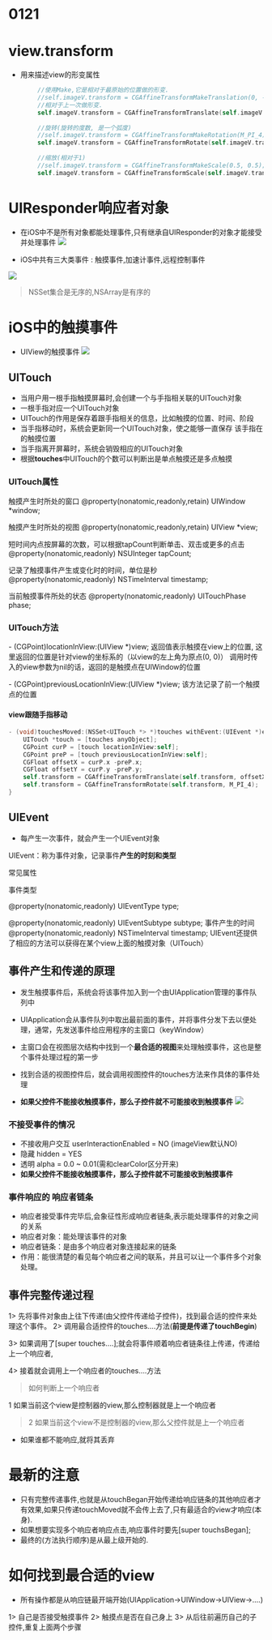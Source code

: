 # 0121

# view.transform
* 用来描述view的形变属性
```objectivec
        //使用Make,它是相对于最原始的位置做的形变.
        //self.imageV.transform = CGAffineTransformMakeTranslation(0, -100);
        //相对于上一次做形变.
        self.imageV.transform = CGAffineTransformTranslate(self.imageV.transform, 0, -100);
        
        //旋转(旋转的度数, 是一个弧度)
        //self.imageV.transform = CGAffineTransformMakeRotation(M_PI_4);
        self.imageV.transform = CGAffineTransformRotate(self.imageV.transform, M_PI_4);
        
        //缩放(相对于1)
        //self.imageV.transform = CGAffineTransformMakeScale(0.5, 0.5);
        self.imageV.transform = CGAffineTransformScale(self.imageV.transform, 0.8, 0.8);
```

# UIResponder响应者对象
* 在iOS中不是所有对象都能处理事件,只有继承自UIResponder的对象才能接受并处理事件
![](/grammar/images/20140320225429296.png)

* iOS中共有三大类事件 : 触摸事件,加速计事件,远程控制事件

![](/0121/images/WX20170808-192801.png)
> NSSet集合是无序的,NSArray是有序的

# iOS中的触摸事件
* UIView的触摸事件
![](/0121/images/WX20170808-193110.png)

## UITouch

* 当用户用一根手指触摸屏幕时,会创建一个与手指相关联的UITouch对象
* 一根手指对应一个UITouch对象
* UITouch的作用是保存着跟手指相关的信息，比如触摸的位置、时间、阶段
* 当手指移动时，系统会更新同一个UITouch对象，使之能够一直保存
该手指在的触摸位置
* 当手指离开屏幕时，系统会销毁相应的UITouch对象
* 根据**touches**中UITouch的个数可以判断出是单点触摸还是多点触摸

### UITouch属性

触摸产生时所处的窗口
@property(nonatomic,readonly,retain) UIWindow    *window;

触摸产生时所处的视图@property(nonatomic,readonly,retain) UIView      *view;

短时间内点按屏幕的次数，可以根据tapCount判断单击、双击或更多的点击@property(nonatomic,readonly) NSUInteger          tapCount;

记录了触摸事件产生或变化时的时间，单位是秒@property(nonatomic,readonly) NSTimeInterval      timestamp;

当前触摸事件所处的状态@property(nonatomic,readonly) UITouchPhase        phase;

### UITouch方法
\- (CGPoint)locationInView:(UIView *)view;
返回值表示触摸在view上的位置,这里返回的位置是针对view的坐标系的（以view的左上角为原点(0, 0)）调用时传入的view参数为nil的话，返回的是触摸点在UIWindow的位置

\- (CGPoint)previousLocationInView:(UIView *)view;该方法记录了前一个触摸点的位置

#### view跟随手指移动

```objectivec
- (void)touchesMoved:(NSSet<UITouch *> *)touches withEvent:(UIEvent *)event{
    UITouch *touch = [touches anyObject];
    CGPoint curP = [touch locationInView:self];
    CGPoint preP = [touch previousLocationInView:self];
    CGFloat offsetX = curP.x -preP.x;
    CGFloat offsetY = curP.y -preP.y;
    self.transform = CGAffineTransformTranslate(self.transform, offsetX, offsetY);
    self.transform = CGAffineTransformRotate(self.transform, M_PI_4);
}
```

## UIEvent
* 每产生一次事件，就会产生一个UIEvent对象UIEvent：称为事件对象，记录事件**产生的时刻和类型**
常见属性
事件类型
@property(nonatomic,readonly) UIEventType     type;
@property(nonatomic,readonly) UIEventSubtype  subtype;
事件产生的时间
@property(nonatomic,readonly) NSTimeInterval  timestamp;
UIEvent还提供了相应的方法可以获得在某个view上面的触摸对象（UITouch）

## 事件产生和传递的原理
* 发生触摸事件后，系统会将该事件加入到一个由UIApplication管理的事件队列中
* UIApplication会从事件队列中取出最前面的事件，并将事件分发下去以便处理，通常，先发送事件给应用程序的主窗口（keyWindow）
* 主窗口会在视图层次结构中找到一个**最合适的视图**来处理触摸事件，这也是整个事件处理过程的第一步

* 找到合适的视图控件后，就会调用视图控件的touches方法来作具体的事件处理

* **如果父控件不能接收触摸事件，那么子控件就不可能接收到触摸事件**
![](/0121/images/WX20170808-201710.png)

### 不接受事件的情况
* 不接收用户交互   userInteractionEnabled = NO(imageView默认NO)
* 隐藏   hidden = YES
* 透明   alpha = 0.0 ~ 0.01(需和clearColor区分开来)
* **如果父控件不能接收触摸事件，那么子控件就不可能接收到触摸事件**

### 事件响应的 响应者链条
* 响应者接受事件完毕后,会象征性形成响应者链条,表示能处理事件的对象之间的关系
* 响应者对象：能处理该事件的对象
* 响应者链条：是由多个响应者对象连接起来的链条
* 作用：能很清楚的看见每个响应者之间的联系，并且可以让一个事件多个对象处理。

## 事件完整传递过程
1> 先将事件对象由上往下传递(由父控件传递给子控件)，找到最合适的控件来处理这个事件。
2> 调用最合适控件的touches….方法(**前提是传递了touchBegin**)
3> 如果调用了[super touches….];就会将事件顺着响应者链条往上传递，传递给上一个响应者,
4> 接着就会调用上一个响应者的touches….方法

> 如何判断上一个响应者
> 1 如果当前这个view是控制器的view,那么控制器就是上一个响应者
> 2 如果当前这个view不是控制器的view,那么父控件就是上一个响应者

* 如果谁都不能响应,就将其丢弃

# 最新的注意
* 只有完整传递事件,也就是从touchBegan开始传递给响应链条的其他响应者才有效果,如果只传递touchMoved就不会传上去了,只有最适合的view才响应(本身).
* 如果想要实现多个响应者响应点击,响应事件时要先[super touchsBegan];
* 最终的(方法执行顺序)是从最上级开始的.

# 如何找到最合适的view
* 所有操作都是从响应链最开端开始(UIApplication->UIWindow->UIView->....)

1> 自己是否接受触摸事件
2> 触摸点是否在自己身上
3> 从后往前遍历自己的子控件,重复上面两个步骤
